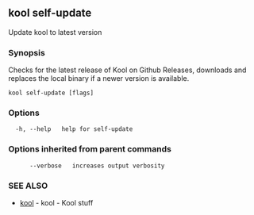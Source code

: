 ## kool self-update

Update kool to latest version

### Synopsis

Checks for the latest release of Kool on Github Releases, downloads and replaces the local binary if a newer version is available.

```
kool self-update [flags]
```

### Options

```
  -h, --help   help for self-update
```

### Options inherited from parent commands

```
      --verbose   increases output verbosity
```

### SEE ALSO

* [kool](kool.md)	 - kool - Kool stuff

